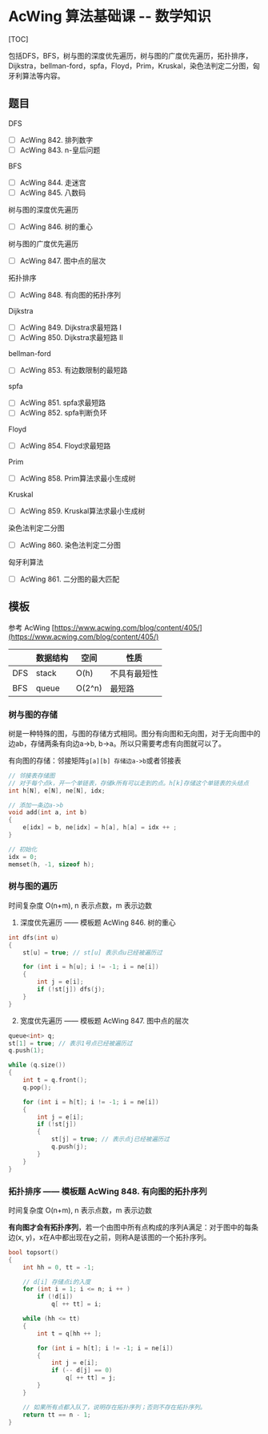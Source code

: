 # AcWing 算法基础课 -- 数学知识

[TOC]

包括DFS，BFS，树与图的深度优先遍历，树与图的广度优先遍历，拓扑排序，Dijkstra，bellman-ford，spfa，Floyd，Prim，Kruskal，染色法判定二分图，匈牙利算法等内容。

## 题目

DFS
- [ ] AcWing 842. 排列数字
- [ ] AcWing 843. n-皇后问题

BFS
- [ ] AcWing 844. 走迷宫
- [ ] AcWing 845. 八数码

树与图的深度优先遍历
- [ ] AcWing 846. 树的重心

树与图的广度优先遍历
- [ ] AcWing 847. 图中点的层次

拓扑排序
- [ ] AcWing 848. 有向图的拓扑序列

Dijkstra
- [ ] AcWing 849. Dijkstra求最短路 I
- [ ] AcWing 850. Dijkstra求最短路 II

bellman-ford
- [ ] AcWing 853. 有边数限制的最短路

spfa
- [ ] AcWing 851. spfa求最短路
- [ ] AcWing 852. spfa判断负环

Floyd
- [ ] AcWing 854. Floyd求最短路

Prim
- [ ] AcWing 858. Prim算法求最小生成树

Kruskal
- [ ] AcWing 859. Kruskal算法求最小生成树

染色法判定二分图
- [ ] AcWing 860. 染色法判定二分图

匈牙利算法
- [ ] AcWing 861. 二分图的最大匹配

## 模板

参考 AcWing [https://www.acwing.com/blog/content/405/](https://www.acwing.com/blog/content/405/)

||数据结构|空间|性质|
|---|---|---|---|
|DFS|stack|O(h)|不具有最短性|
|BFS|queue|O(2^n)|最短路|

### 树与图的存储

树是一种特殊的图，与图的存储方式相同。图分有向图和无向图，对于无向图中的边ab，存储两条有向边a->b, b->a。所以只需要考虑有向图就可以了。

有向图的存储：邻接矩阵`g[a][b] 存储边a->b`或者邻接表

```cpp
// 邻接表存储图
// 对于每个点k，开一个单链表，存储k所有可以走到的点。h[k]存储这个单链表的头结点
int h[N], e[N], ne[N], idx;

// 添加一条边a->b
void add(int a, int b)
{
    e[idx] = b, ne[idx] = h[a], h[a] = idx ++ ;
}

// 初始化
idx = 0;
memset(h, -1, sizeof h);
```

### 树与图的遍历

时间复杂度 O(n+m), n 表示点数，m 表示边数

1. 深度优先遍历 —— 模板题 AcWing 846. 树的重心
```cpp
int dfs(int u)
{
    st[u] = true; // st[u] 表示点u已经被遍历过

    for (int i = h[u]; i != -1; i = ne[i])
    {
        int j = e[i];
        if (!st[j]) dfs(j);
    }
}
```
2. 宽度优先遍历 —— 模板题 AcWing 847. 图中点的层次
```cpp
queue<int> q;
st[1] = true; // 表示1号点已经被遍历过
q.push(1);

while (q.size())
{
    int t = q.front();
    q.pop();

    for (int i = h[t]; i != -1; i = ne[i])
    {
        int j = e[i];
        if (!st[j])
        {
            st[j] = true; // 表示点j已经被遍历过
            q.push(j);
        }
    }
}
```

### 拓扑排序 —— 模板题 AcWing 848. 有向图的拓扑序列

时间复杂度 O(n+m), n 表示点数，m 表示边数

**有向图才会有拓扑序列**，若一个由图中所有点构成的序列A满足：对于图中的每条边(x, y)，x在A中都出现在y之前，则称A是该图的一个拓扑序列。

```cpp
bool topsort()
{
    int hh = 0, tt = -1;

    // d[i] 存储点i的入度
    for (int i = 1; i <= n; i ++ )
        if (!d[i])
            q[ ++ tt] = i;

    while (hh <= tt)
    {
        int t = q[hh ++ ];

        for (int i = h[t]; i != -1; i = ne[i])
        {
            int j = e[i];
            if (-- d[j] == 0)
                q[ ++ tt] = j;
        }
    }

    // 如果所有点都入队了，说明存在拓扑序列；否则不存在拓扑序列。
    return tt == n - 1;
}
```